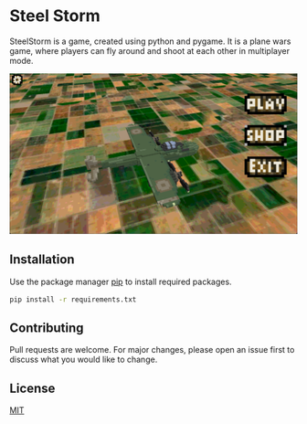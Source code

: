 # Steel Storm

SteelStorm is a game, created using python and pygame. It is a plane wars game, where players can fly around and shoot at each other in multiplayer mode.

![Screen Shot 1](client\assets\examples\ScreenShot1.png)

## Installation

Use the package manager [pip](https://pip.pypa.io/en/stable/) to install required packages.

```bash
pip install -r requirements.txt
```

## Contributing

Pull requests are welcome. For major changes, please open an issue first
to discuss what you would like to change.

## License

[MIT](https://choosealicense.com/licenses/mit/)